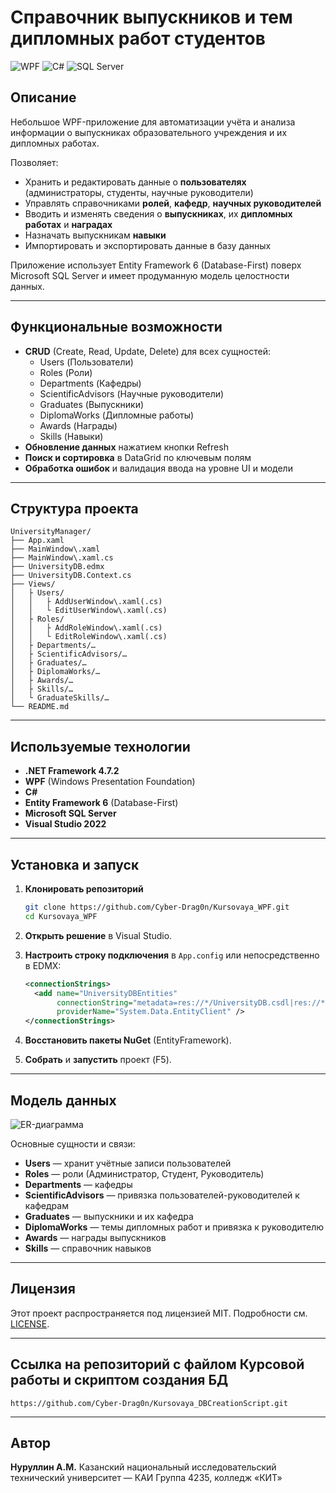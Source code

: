 # Справочник выпускников и тем дипломных работ студентов

![WPF](https://img.shields.io/badge/Technology-WPF-brightgreen) ![C#](https://img.shields.io/badge/Language-C%23-blue) ![SQL Server](https://img.shields.io/badge/Database–SQL_Server-red)

## Описание

Небольшое WPF-приложение для автоматизации учёта и анализа информации о выпускниках образовательного учреждения и их дипломных работах.  

Позволяет:
- Хранить и редактировать данные о **пользователях** (администраторы, студенты, научные руководители)
- Управлять справочниками **ролей**, **кафедр**, **научных руководителей**
- Вводить и изменять сведения о **выпускниках**, их **дипломных работах** и **наградах**
- Назначать выпускникам **навыки**
- Импортировать и экспортировать данные в базу данных

Приложение использует Entity Framework 6 (Database-First) поверх Microsoft SQL Server и имеет продуманную модель целостности данных.

---

## Функциональные возможности

- **CRUD** (Create, Read, Update, Delete) для всех сущностей:
  - Users (Пользователи)
  - Roles (Роли)
  - Departments (Кафедры)
  - ScientificAdvisors (Научные руководители)
  - Graduates (Выпускники)
  - DiplomaWorks (Дипломные работы)
  - Awards (Награды)
  - Skills (Навыки)
- **Обновление данных** нажатием кнопки Refresh
- **Поиск и сортировка** в DataGrid по ключевым полям
- **Обработка ошибок** и валидация ввода на уровне UI и модели

---

## Структура проекта

```text
UniversityManager/
├── App.xaml
├── MainWindow\.xaml
├── MainWindow\.xaml.cs
├── UniversityDB.edmx
├── UniversityDB.Context.cs
├── Views/
│   ├ Users/
│   │   ├ AddUserWindow\.xaml(.cs)
│   │   └ EditUserWindow\.xaml(.cs)
│   ├ Roles/
│   │   ├ AddRoleWindow\.xaml(.cs)
│   │   └ EditRoleWindow\.xaml(.cs)
│   ├ Departments/…
│   ├ ScientificAdvisors/…
│   ├ Graduates/…
│   ├ DiplomaWorks/…
│   ├ Awards/…
│   ├ Skills/…
│   └ GraduateSkills/…
└── README.md
```

---

## Используемые технологии

- **.NET Framework 4.7.2**  
- **WPF** (Windows Presentation Foundation)  
- **C#**  
- **Entity Framework 6** (Database-First)  
- **Microsoft SQL Server**  
- **Visual Studio 2022**

---

## Установка и запуск

1. **Клонировать репозиторий**  
   ```sh
   git clone https://github.com/Cyber-Drag0n/Kursovaya_WPF.git
   cd Kursovaya_WPF
   ```

2. **Открыть решение** в Visual Studio.
3. **Настроить строку подключения** в `App.config` или непосредственно в EDMX:

   ```xml
   <connectionStrings>
     <add name="UniversityDBEntities"
          connectionString="metadata=res://*/UniversityDB.csdl|res://*/UniversityDB.ssdl|res://*/UniversityDB.msl;provider=System.Data.SqlClient;provider connection string=&quot;Data Source=YOUR_SERVER;Initial Catalog=UniversityDB;Integrated Security=True;MultipleActiveResultSets=True;&quot;"
          providerName="System.Data.EntityClient" />
   </connectionStrings>
   ```
4. **Восстановить пакеты NuGet** (EntityFramework).
5. **Собрать** и **запустить** проект (F5).

---

## Модель данных

![ER-диаграмма](https://github.com/user-attachments/assets/b105bc51-1efd-478f-866e-392a5d5e9904)

Основные сущности и связи:

* **Users** — хранит учётные записи пользователей
* **Roles** — роли (Администратор, Студент, Руководитель)
* **Departments** — кафедры
* **ScientificAdvisors** — привязка пользователей-руководителей к кафедрам
* **Graduates** — выпускники и их кафедра
* **DiplomaWorks** — темы дипломных работ и привязка к руководителю
* **Awards** — награды выпускников
* **Skills** — справочник навыков

---

## Лицензия

Этот проект распространяется под лицензией MIT. Подробности см. [LICENSE](LICENSE).

---

## Ссылка на репозиторий с файлом Курсовой работы и скриптом создания БД

```text
https://github.com/Cyber-Drag0n/Kursovaya_DBCreationScript.git
```

---

## Автор

**Нуруллин А.М.**
Казанский национальный исследовательский технический университет — КАИ
Группа 4235, колледж «КИТ»
